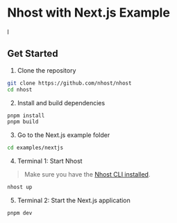 # Nhost with Next.js Example
l

## Get Started

1. Clone the repository

```sh
git clone https://github.com/nhost/nhost
cd nhost
```

2. Install and build dependencies

```sh
pnpm install
pnpm build
```

3. Go to the Next.js example folder

```sh
cd examples/nextjs
```

4. Terminal 1: Start Nhost

> Make sure you have the [Nhost CLI installed](https://docs.nhost.io/platform/cli/local-development).

```sh
nhost up
```

5. Terminal 2: Start the Next.js application

```sh
pnpm dev
```
